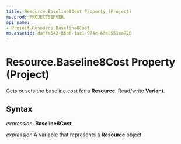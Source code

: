 ```yaml
---
title: Resource.Baseline8Cost Property (Project)
ms.prod: PROJECTSERVER
api_name:
- Project.Resource.Baseline8Cost
ms.assetid: daffa542-05b6-1ac1-974c-63e0551ea728
---
```



# Resource.Baseline8Cost Property (Project)

Gets or sets the baseline cost for a  **Resource**. Read/write **Variant**.


## Syntax

 _expression_. **Baseline8Cost**

 _expression_ A variable that represents a **Resource** object.


